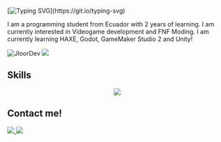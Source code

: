 [![Typing SVG](https://readme-typing-svg.herokuapp.com?size=30&color=FFFFFF&lines=Hey+Im+Jloor!)](https://git.io/typing-svg)

I am a programming student from Ecuador with 2 years of learning. I am currently interested in Videogame development and FNF Moding. I am currently learning HAXE, Godot, GameMaker Studio 2 and Unity!

<p align="left"> 
 <img src="https://img.shields.io/github/followers/JloorDev?color=2396ED&label=Followers" alt="JloorDev" />  
 <img src="https://img.shields.io/github/stars/JloorDev?style=flat&color=2396ED" />  
</p>

## Skills

<p align="center">
  <a href="https://skillicons.dev">
    <img src="https://skillicons.dev/icons?i=discord,github,godot,haxe,haxeflixel,unity,=13" />
  </a>
</p>

## Contact me!

<p > 
 <a href="https://twitter.com/GamerJloor">
    <img src="https://skillicons.dev/icons?i=twitter" />
  </a>
 
  <a href="https://discord.gg/VseWbHCgRJ">
   <img src="https://skillicons.dev/icons?i=discord" />
  </a> 
</p>
